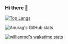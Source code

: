 ### Hi there 👋

<!--
**yuchen0515/yuchen0515** is a ✨ _special_ ✨ repository because its `README.md` (this file) appears on your GitHub profile.

Here are some ideas to get you started:

- 🔭 I’m currently working on ...
- 🌱 I’m currently learning ...
- 👯 I’m looking to collaborate on ...
- 🤔 I’m looking for help with ...
- 💬 Ask me about ...
- 📫 How to reach me: ...
- 😄 Pronouns: ...
- ⚡ Fun fact: ...
-->


[![Top Langs](https://github-readme-stats.vercel.app/api/top-langs/?username=yuchen0515&count_private=true)](https://github.com/anuraghazra/github-readme-stats)

![Anurag's GitHub stats](https://github-readme-stats.vercel.app/api?username=yuchen0515&count_private=true&show_icons=true&theme=tokyonight&langs_count=8&hide=Roff,M4)

[![willianrod's wakatime stats](https://github-readme-stats.vercel.app/api/wakatime?username=yuchen0515)](https://github.com/anuraghazra/github-readme-stats)

